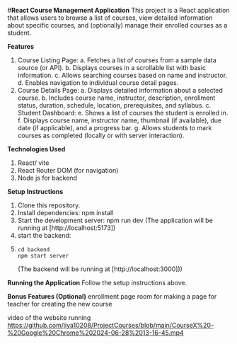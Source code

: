#**React Course Management Application**
This project is a React application that allows users to browse a list of courses, view detailed information about specific courses, and (optionally) manage their enrolled courses as a student.

**Features**

1. Course Listing Page:
  a. Fetches a list of courses from a sample data source (or API).
  b. Displays courses in a scrollable list with basic information.
  c. Allows searching courses based on name and instructor.
  d. Enables navigation to individual course detail pages.
2. Course Details Page:
  a. Displays detailed information about a selected course.
  b. Includes course name, instructor, description, enrollment status, duration, schedule, location, prerequisites, and syllabus.
  c. Student Dashboard:
  e. Shows a list of courses the student is enrolled in.
  f. Displays course name, instructor name, thumbnail (if available), due date (if applicable), and a progress bar.
  g. Allows students to mark courses as completed (locally or with server interaction).

**Technologies Used**
1. React/ vite
2. React Router DOM (for navigation)
3. Node js for backend

**Setup Instructions**
1. Clone this repository.
2. Install dependencies: npm install
3. Start the development server: npm  run dev  (The application will be running at [http://localhost:5173])
4. start the backend:
5. ```
   cd backend
   npm start server
   ```
   (The backend will be running at [http://localhost:3000]))
   

**Running the Application**
  Follow the setup instructions above.

**Bonus Features (Optional)**
  enrollment page
  room for making a page for teacher for creating the new course 

video of the website running  https://github.com/jiya10208/ProjectCourses/blob/main/CourseX%20-%20Google%20Chrome%202024-06-28%2013-16-45.mp4
